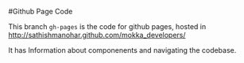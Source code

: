 #Github Page Code

This branch `gh-pages` is the code for github pages, hosted in
http://sathishmanohar.github.com/mokka_developers/

It has Information about componenents and navigating the codebase.
